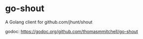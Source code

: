 # go-shout
A Golang client for github.com/jhunt/shout

godoc: https://godoc.org/github.com/thomasmmitchell/go-shout
